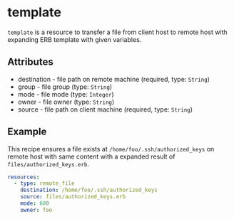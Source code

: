 # template
`template` is a resource to transfer a file from client host to remote host
with expanding ERB template with given variables.

## Attributes
- destination - file path on remote machine (required, type: `String`)
- group - file group (type: `String`)
- mode - file mode (type: `Integer`)
- owner - file owner (type: `String`)
- source - file path on client machine (required, type: `String`)

## Example
This recipe ensures a file exists at `/home/foo/.ssh/authorized_keys` on remote host
with same content with a expanded result of `files/authorized_keys.erb`.

```yaml
resources:
  - type: remote_file
    destination: /home/foo/.ssh/authorized_keys
    source: files/authorized_keys.erb
    mode: 600
    owner: foo
```
